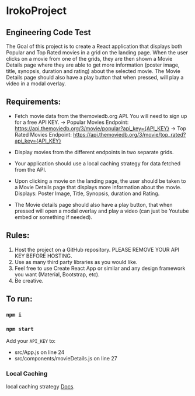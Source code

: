 # IrokoProject

## Engineering Code Test

The Goal of this project is to create a React application that displays both Popular and Top Rated movies in a grid on the landing page. When the user clicks on a movie from one of the grids, they are then shown a Movie Details page where they are able to get more information (poster image, title, synopsis, duration and rating) about the selected movie. The Movie Details page should also have a play button that when pressed, will play a video in a modal overlay.

## Requirements:

* Fetch movie data from the themoviedb.org API. You will need to sign up for a free API KEY.
    -> Popular Movies Endpoint: https://api.themoviedb.org/3/movie/popular?api_key={API_KEY}
    -> Top Rated Movies Endpoint: https://api.themoviedb.org/3/movie/top_rated?api_key={API_KEY}
      
* Display movies from the different endpoints in two separate grids.

* Your application should use a local caching strategy for data fetched from the API.

* Upon clicking a movie on the landing page, the user should be taken to a Movie Details page 
  that displays more information about the movie. Displays: Poster Image, Title, Synopsis, duration and Rating.
  
* The Movie details page should also have a play button, that when pressed will
  open a modal overlay and play a video (can just be Youtube embed or something if needed).

## Rules:
1. Host the project on a GitHub repository. PLEASE REMOVE YOUR API KEY BEFORE HOSTING.
2. Use as many third party libraries as you would like.
3. Feel free to use Create React App or similar and any design framework you want (Material, Bootstrap, etc).
4. Be creative.

## To run: 
### `npm i`
### `npm start`

Add your `API_KEY` to:
* src/App.js on line 24
* src/components/movieDetails.js on line 27

### Local Caching
local caching strategy [Docs](https://developer.mozilla.org/en-US/docs/Web/API/Request/cache).

